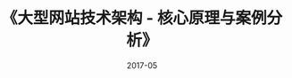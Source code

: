 ---
title: 《大型网站技术架构 - 核心原理与案例分析》
page: readings
score: 4
comment: 作为“网站架构师”的入门书籍很不错
date: 2017-05
douban: https://book.douban.com/subject/25723064/
tags: 
- 后端
---